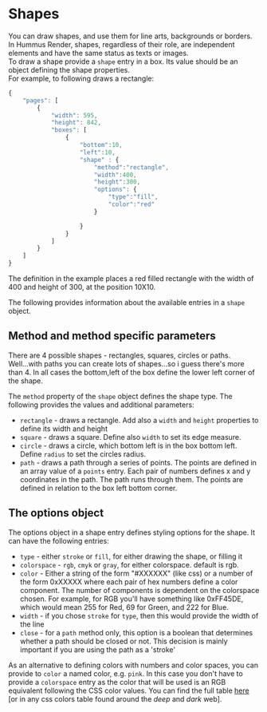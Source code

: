 # Shapes

You can draw shapes, and use them for line arts, backgrounds or borders. In Hummus Render, shapes, regardless of their role, are independent elements and have the same status as texts or images.  
To draw a shape provide a `shape` entry in a box. Its value should be an object defining the shape properties.   
For example, to following draws a rectangle:

```javascript
{
	"pages": [
		{
			"width": 595,
			"height": 842,
			"boxes": [
				{
					"bottom":10,
					"left":10,
					"shape" : {
						"method":"rectangle",
						"width":400,
						"height":300,
						"options": {
							"type":"fill",
							"color":"red"
						}

					}
				}
			]
		}
	]
}
```

The definition in the example places a red filled rectangle with the width of 400 and height of 300, at the position 10X10.

The following provides information about the available entries in a `shape` object.

## Method and method specific parameters

There are 4 possible shapes - rectangles, squares, circles or paths. Well...with paths you can create lots of shapes...so i guess there's more than 4.
In all cases the bottom,left of the box define the lower left corner of the shape.

The `method` property of the `shape` object defines the shape type. The following provides the values and additional parameters:

* `rectangle` - draws a rectangle. Add also a `width` and `height` properties to define its width and height
* `square` - draws a square. Define also `width` to set its edge measure.
* `circle` - draws a circle, which bottom left is in the box bottom left. Define `radius` to set the circles radius.
* `path` - draws a path through a series of points. The points are defined in an array value of a `points` entry. Each pair of numbers defines x and y coordinates in the path. The path runs through them. The points are defined in relation to the box left bottom corner.

## The options object

The options object in a shape entry defines styling options for the shape. It can have the following entries:
* `type` - either `stroke` or `fill`, for either drawing the shape, or filling it
* `colorspace` - `rgb`, `cmyk` or `gray`, for either colorspace. default is rgb.
* `color` - Either a string of the form "#XXXXXX" (like css) or a number of the form 0xXXXXX where each pair of hex numbers define a color component. The number of components is dependent on the colorspace chosen. For example, for RGB you'll have something like 0xFF45DE, which would mean 255 for Red, 69 for Green, and 222 for Blue.
* `width` - if you chose `stroke` for `type`, then this would provide the width of the line
* `close` - for a `path` method only, this option is a boolean that determines whether a path should be closed or not. This decision is mainly important if you are using the path as a 'stroke'

As an alternative to defining colors with numbers and color spaces, you can provide to `color` a named color, e.g. `pink`. In this case you don't have to provide a `colorspace` entry as the color that will be used is an RGB equivalent following the CSS color values. You can find the full table [here](https://github.com/galkahana/HummusJS/blob/master/src/CSSColors.h) [or in any css colors table found around the *deep* and *dark* web].
